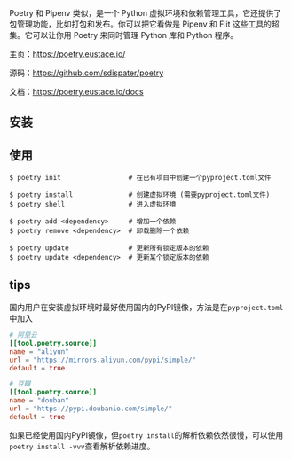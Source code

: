 Poetry 和 Pipenv 类似，是一个 Python 虚拟环境和依赖管理工具，它还提供了包管理功能，比如打包和发布。你可以把它看做是 Pipenv 和 Flit 这些工具的超集。它可以让你用 Poetry 来同时管理 Python 库和 Python 程序。

主页：https://poetry.eustace.io/

源码：https://github.com/sdispater/poetry

文档：https://poetry.eustace.io/docs



## 安装



## 使用

```shell
$ poetry init                 # 在已有项目中创建一个pyproject.toml文件

$ poetry install              # 创建虚拟环境 (需要pyproject.toml文件)
$ poetry shell                # 进入虚拟环境

$ poetry add <dependency>     # 增加一个依赖
$ poetry remove <dependency>  # 卸载删除一个依赖

$ poetry update               # 更新所有锁定版本的依赖
$ poetry update <dependency>  # 更新某个锁定版本的依赖
```



## tips

国内用户在安装虚拟环境时最好使用国内的PyPI镜像，方法是在`pyproject.toml`中加入

```toml
# 阿里云
[[tool.poetry.source]]
name = "aliyun"
url = "https://mirrors.aliyun.com/pypi/simple/"
default = true

# 豆瓣
[[tool.poetry.source]]
name = "douban"
url = "https://pypi.doubanio.com/simple/"
default = true
```

如果已经使用国内PyPI镜像，但`poetry install`的解析依赖依然很慢，可以使用`poetry install -vvv`查看解析依赖进度。